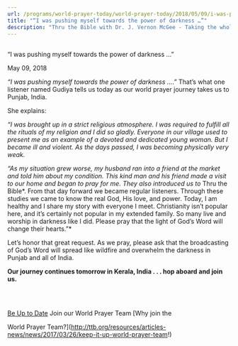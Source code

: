 ```yaml
---
url: /programs/world-prayer-today/world-prayer-today/2018/05/09/i-was-pushing-myself-towards-the-power-of-darkness
title: "“I was pushing myself towards the power of darkness …”"
description: "Thru the Bible with Dr. J. Vernon McGee - Taking the whole Word to the whole world"
---
```







## 
 “I was pushing myself towards the power of darkness …”


May 09, 2018




*“I was pushing myself towards the power of darkness ….”* That’s what one listener named Gudiya tells us today as our world prayer journey takes us to Punjab, India. 


She explains:


*“I was* *brought up in a strict religious atmosphere. I was required to fulfill all the rituals of my religion and I did so gladly. Everyone in our village used to present me as an example of a devoted and dedicated young woman. But I became ill and violent. As the days passed, I was becoming physically very weak.* 


*“As my situation grew worse, my husband ran into a friend at the market and told him about my condition. This kind man and his friend made a visit to our home and began to pray for me. They also introduced us to* Thru the Bible*. From that day forward we became regular listeners. Through these studies we came to know the real God, His love, and power. Today, I am healthy and I share my story with everyone I meet. Christianity isn’t popular here, and it’s certainly not popular in my extended family. So many live and worship in darkness like I did. Please pray that the light of God’s Word will change their hearts.”*


Let’s honor that great request. As we pray, please ask that the broadcasting of God’s Word will spread like wildfire and overwhelm the darkness in Punjab and all of India.


**Our journey continues tomorrow in Kerala, India . . . hop aboard and join us.** 


 







## 




[Be Up to Date](http://feeds.feedburner.com/WorldPrayerToday "World Prayer Today RSS Feed")
Join our World Prayer Team
[Why join the  

World Prayer Team?](http://ttb.org/resources/articles-news/news/2017/03/26/keep-it-up-world-prayer-team!)




